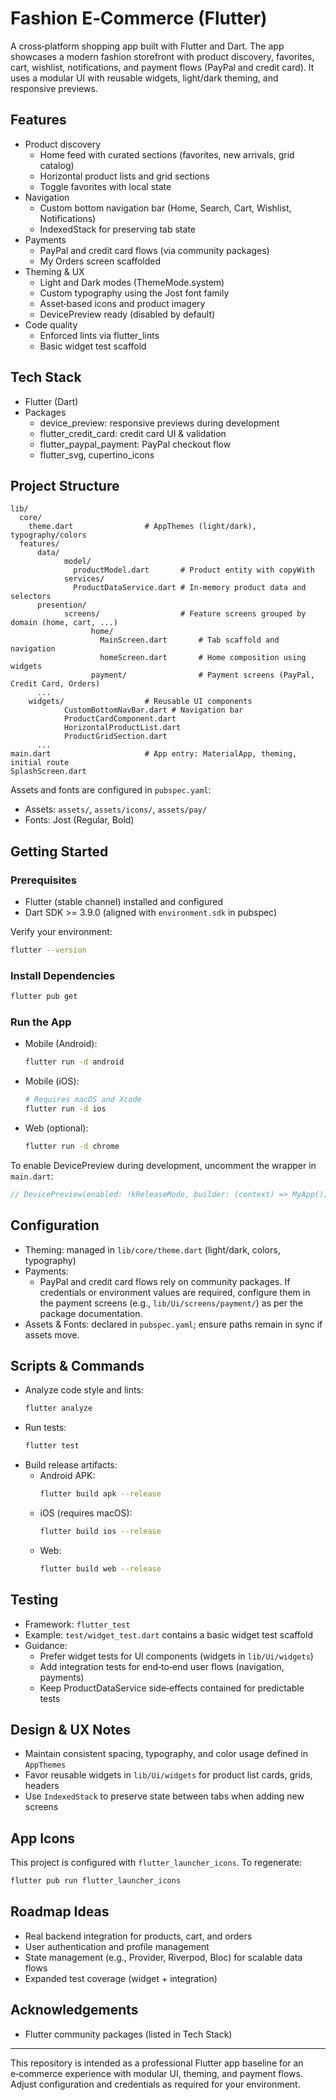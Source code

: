 # Fashion E‑Commerce (Flutter)

A cross‑platform shopping app built with Flutter and Dart. The app showcases a modern fashion storefront with product discovery, favorites, cart, wishlist, notifications, and payment flows (PayPal and credit card). It uses a modular UI with reusable widgets, light/dark theming, and responsive previews.

## Features

- Product discovery
  - Home feed with curated sections (favorites, new arrivals, grid catalog)
  - Horizontal product lists and grid sections
  - Toggle favorites with local state
- Navigation
  - Custom bottom navigation bar (Home, Search, Cart, Wishlist, Notifications)
  - IndexedStack for preserving tab state
- Payments
  - PayPal and credit card flows (via community packages)
  - My Orders screen scaffolded
- Theming & UX
  - Light and Dark modes (ThemeMode.system)
  - Custom typography using the Jost font family
  - Asset‑based icons and product imagery
  - DevicePreview ready (disabled by default)
- Code quality
  - Enforced lints via flutter_lints
  - Basic widget test scaffold

## Tech Stack

- Flutter (Dart)
- Packages
  - device_preview: responsive previews during development
  - flutter_credit_card: credit card UI & validation
  - flutter_paypal_payment: PayPal checkout flow
  - flutter_svg, cupertino_icons

## Project Structure

```
lib/
  core/
    theme.dart                # AppThemes (light/dark), typography/colors
  features/
      data/
            model/
              productModel.dart       # Product entity with copyWith
            services/
              ProductDataService.dart # In‑memory product data and selectors
      presention/
            screens/                  # Feature screens grouped by domain (home, cart, ...)
                  home/
                    MainScreen.dart       # Tab scaffold and navigation
                    homeScreen.dart       # Home composition using widgets
                  payment/                # Payment screens (PayPal, Credit Card, Orders)
      ...
    widgets/                  # Reusable UI components
            CustomBottomNavBar.dart # Navigation bar
            ProductCardComponent.dart
            HorizontalProductList.dart
            ProductGridSection.dart
      ...
main.dart                     # App entry: MaterialApp, theming, initial route
SplashScreen.dart
```

Assets and fonts are configured in `pubspec.yaml`:

- Assets: `assets/`, `assets/icons/`, `assets/pay/`
- Fonts: Jost (Regular, Bold)

## Getting Started

### Prerequisites

- Flutter (stable channel) installed and configured
- Dart SDK >= 3.9.0 (aligned with `environment.sdk` in pubspec)

Verify your environment:

```bash
flutter --version
```

### Install Dependencies

```bash
flutter pub get
```

### Run the App

- Mobile (Android):
  ```bash
  flutter run -d android
  ```
- Mobile (iOS):
  ```bash
  # Requires macOS and Xcode
  flutter run -d ios
  ```
- Web (optional):
  ```bash
  flutter run -d chrome
  ```

To enable DevicePreview during development, uncomment the wrapper in `main.dart`:

```dart
// DevicePreview(enabled: !kReleaseMode, builder: (context) => MyApp()),
```

## Configuration

- Theming: managed in `lib/core/theme.dart` (light/dark, colors, typography)
- Payments:
  - PayPal and credit card flows rely on community packages. If credentials or environment values are required, configure them in the payment screens (e.g., `lib/Ui/screens/payment/`) as per the package documentation.
- Assets & Fonts: declared in `pubspec.yaml`; ensure paths remain in sync if assets move.

## Scripts & Commands

- Analyze code style and lints:
  ```bash
  flutter analyze
  ```
- Run tests:
  ```bash
  flutter test
  ```
- Build release artifacts:
  - Android APK:
    ```bash
    flutter build apk --release
    ```
  - iOS (requires macOS):
    ```bash
    flutter build ios --release
    ```
  - Web:
    ```bash
    flutter build web --release
    ```

## Testing

- Framework: `flutter_test`
- Example: `test/widget_test.dart` contains a basic widget test scaffold
- Guidance:
  - Prefer widget tests for UI components (widgets in `lib/Ui/widgets`)
  - Add integration tests for end‑to‑end user flows (navigation, payments)
  - Keep ProductDataService side‑effects contained for predictable tests

## Design & UX Notes

- Maintain consistent spacing, typography, and color usage defined in `AppThemes`
- Favor reusable widgets in `lib/Ui/widgets` for product list cards, grids, headers
- Use `IndexedStack` to preserve state between tabs when adding new screens

## App Icons

This project is configured with `flutter_launcher_icons`. To regenerate:

```bash
flutter pub run flutter_launcher_icons
```

## Roadmap Ideas

- Real backend integration for products, cart, and orders
- User authentication and profile management
- State management (e.g., Provider, Riverpod, Bloc) for scalable data flows
- Expanded test coverage (widget + integration)

## Acknowledgements

- Flutter community packages (listed in Tech Stack)

---

This repository is intended as a professional Flutter app baseline for an e‑commerce experience with modular UI, theming, and payment flows. Adjust configuration and credentials as required for your environment.
